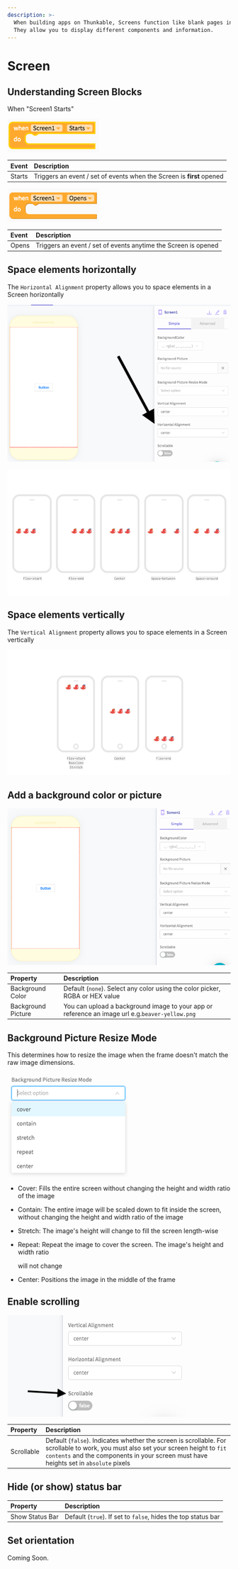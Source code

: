 ```yaml
---
description: >-
  When building apps on Thunkable, Screens function like blank pages in a book.
  They allow you to display different components and information.
---
```


# Screen

## Understanding Screen Blocks 

When "Screen1 Starts"

![](.gitbook/assets/image%20%2824%29.png)

| Event | Description |
| :--- | :--- |
| Starts | Triggers an event / set of events when the Screen is **first** opened |

![](.gitbook/assets/image%20%2810%29.png)

| Event | Description |
| :--- | :--- |
| Opens | Triggers an event / set of events anytime the Screen is opened |

## Space elements horizontally

The `Horizontal Alignment` property allows you to space elements in a Screen horizontally

![](.gitbook/assets/image%20%289%29.png)

![](.gitbook/assets/thunkable-documentation-exhibits-64%20%281%29.png)

## Space elements vertically

The `Vertical Alignment` property allows you to space elements in a Screen vertically

![](.gitbook/assets/spacing-fig-2.png)

## Add a background color or picture

![](.gitbook/assets/image%20%2848%29.png)

| Property | Description |
| :--- | :--- |
| Background Color | Default \(`none`\). Select any color using the color picker, RGBA or HEX value |
| Background Picture | You can upload a background image to your app or reference an image url e.g.`beaver-yellow.png` |

## Background Picture Resize Mode

This determines how to resize the image when the frame doesn't match the raw image dimensions.

![](.gitbook/assets/image%20%2846%29.png)

* Cover: Fills the entire screen without changing the height and width ratio of the image 
* Contain: The entire image will be scaled down to fit inside the screen, without changing the height and width ratio of the image 
* Stretch: The image's height will change to fill the screen length-wise 
* Repeat: Repeat the image to cover the screen. The image's height and width ratio

   will not change    

* Center: Positions the image in the middle of the frame

## Enable scrolling

![](.gitbook/assets/image%20%2843%29.png)

| Property | Description |
| :--- | :--- |
| Scrollable | Default \(`false`\). Indicates whether the screen is scrollable. For scrollable to work, you must also set your screen height to `fit contents`  and the components in your screen must have heights set in `absolute` pixels |

## Hide \(or show\) status bar

| Property | Description |
| :--- | :--- |
| Show Status Bar | Default \(`true`\). If set to `false`, hides the top status bar |

## Set orientation

Coming Soon.

